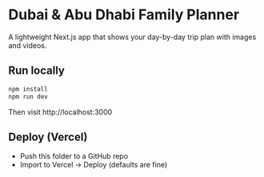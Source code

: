 # Dubai & Abu Dhabi Family Planner

A lightweight Next.js app that shows your day-by-day trip plan with images and videos.

## Run locally
```bash
npm install
npm run dev
```
Then visit http://localhost:3000

## Deploy (Vercel)
- Push this folder to a GitHub repo
- Import to Vercel → Deploy (defaults are fine)
